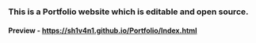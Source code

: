 ### This is a Portfolio website which is editable and open source.
#### Preview - https://sh1v4n1.github.io/Portfolio/Index.html
